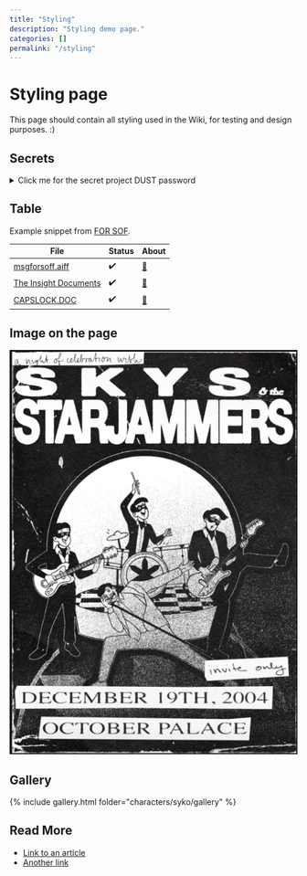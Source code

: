 ```yaml
---
title: "Styling"
description: "Styling demo page."
categories: []
permalink: "/styling"
---
```

# Styling page

This page should contain all styling used in the Wiki, for testing and design purposes. :)

## Secrets

<details>
<summary>Click me for the secret project DUST password</summary>
{{ "
Using this [Instagram post](https://www.instagram.com/p/C8kLLWdC2MS/), 
we can find the solution, reading the symbols from top to bottom.

![Project DUST symbols](https://raw.githubusercontent.com/bmth-arg-wiki/wiki-assets/main/socials/project_dust_password_post.png)
" | markdownify }}
</details>

## Table

Example snippet from [FOR SOF](for-sof).

| File                                   | Status | About            |
|----------------------------------------|--------|------------------|
| [msgforsoff.aiff](for-sof/msgforsof)   | ✔️     | [📁](#read-more) |
| [The Insight Documents](lore/insights) | ✔️     | [📁](#read-more) |
| [CAPSLOCK.DOC](for-sof/capslock_doc)   | ✔️     | [📁](#read-more) |

## Image on the page

![Poster for Skys & the Starjammers](https://raw.githubusercontent.com/bmth-arg-wiki/wiki-assets/main/files/skys_starjammers/sky.png)

## Gallery

{% include gallery.html folder="characters/syko/gallery" %}

## Read More

- [Link to an article](for-sof/for-sof)
- [Another link](characters/selene)